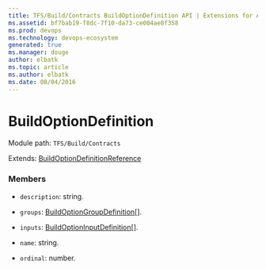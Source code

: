 ```yaml
---
title: TFS/Build/Contracts BuildOptionDefinition API | Extensions for Azure DevOps Services
ms.assetid: bf7bab19-f8dc-7f10-da73-ce004ae8f358
ms.prod: devops
ms.technology: devops-ecosystem
generated: true
ms.manager: douge
author: elbatk
ms.topic: article
ms.author: elbatk
ms.date: 08/04/2016
---
```


# BuildOptionDefinition

Module path: `TFS/Build/Contracts`

Extends: [BuildOptionDefinitionReference](./BuildOptionDefinitionReference.md)

### Members

* `description`: string. 

* `groups`: [BuildOptionGroupDefinition](./BuildOptionGroupDefinition.md)[]. 

* `inputs`: [BuildOptionInputDefinition](./BuildOptionInputDefinition.md)[]. 

* `name`: string. 

* `ordinal`: number. 

